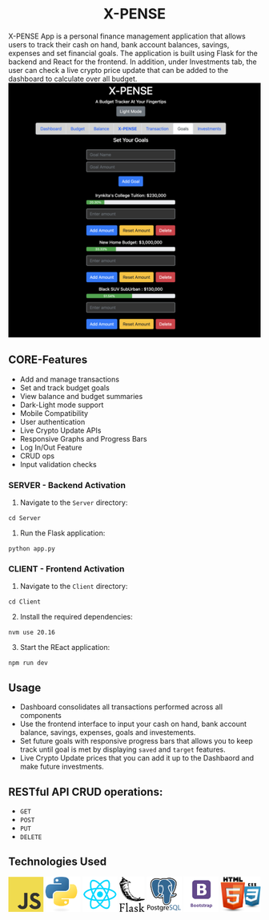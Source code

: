 <div style="text-align: center;">
    <h1>X-PENSE</h1>
</div>

X-PENSE App is a personal finance management application that allows users to track their cash on hand, bank account balances, savings, expenses and set financial goals. The application is built using Flask for the backend and React for the frontend. In addition, under Investments tab, the user can check a live crypto price update that can be added to the dashboard to calculate over all budget.
![Alt text](./Client/public/x-pense.png)

## CORE-Features

- Add and manage transactions
- Set and track budget goals
- View balance and budget summaries
- Dark-Light mode support
- Mobile Compatibility
- User authentication
- Live Crypto Update APIs
- Responsive Graphs and Progress Bars
- Log In/Out Feature 
- CRUD ops 
- Input validation checks

### SERVER - Backend Activation
<!-- pipenv install -->
<!-- pipenv shell -->
1. Navigate to the `Server` directory:
```
cd Server
```
1. Run the Flask application: 
```
python app.py
```

### CLIENT - Frontend Activation
1. Navigate to the `Client` directory:
```
cd Client
```
2. Install the required dependencies: 
```
nvm use 20.16
```
3. Start the REact application:
```
npm run dev
```
## Usage

- Dashboard consolidates all transactions performed across all components
- Use the frontend interface to input your cash on hand, bank account balance, savings, expenses, goals and investements.
- Set future goals with responsive progress bars that allows you to keep track until goal is met by displaying `saved` and `target` features.
- Live Crypto Update prices that you can add it up to the Dashbaord and make future investments. 


## RESTful API CRUD operations:
- `GET`
- `POST`
- `PUT`
- `DELETE`

## Technologies Used
<div style='display: inline-block;'>
    <img src="./Client/src/tech_pngs/JS_logo.png" alt="Alt text" width="70"     height="70">
    <img src="./Client/src/tech_pngs/python_logo.png" alt="Alt text" width="70"     height="70">
    <img src="./Client/src/tech_pngs/React.webp" alt="Alt text" width="70"  height="70">
    <img src="./Client/src/tech_pngs/flask_logo.png" alt="Alt text" width="50"  height="70">
    <img src="./Client/src/tech_pngs/psql_logo.webp" alt="Alt text" width="70"  height="70">
    <img src="./Client/src/tech_pngs/Bootstrap_logo.png" alt="Alt text" width="70"  height="70">
    <img src="./Client/src/tech_pngs/html_css_logo.png" alt="Alt text" width="80"   height="70">
</div>
